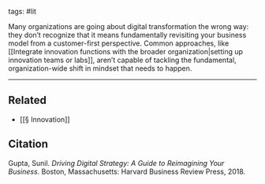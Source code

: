 tags: #lit

Many organizations are going about digital transformation the wrong way: they don’t recognize that it means fundamentally revisiting your business model from a customer-first perspective. Common approaches, like [[Integrate innovation functions with the broader organization|setting up innovation teams or labs]], aren’t capable of tackling the fundamental, organization-wide shift in mindset that needs to happen.

---
## Related
- [[§ Innovation]]

## Citation
Gupta, Sunil. *Driving Digital Strategy: A Guide to Reimagining Your Business*. Boston, Massachusetts: Harvard Business Review Press, 2018.